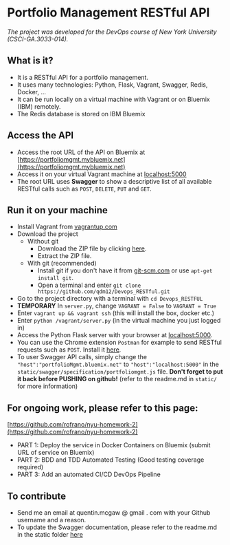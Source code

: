 # Portfolio Management RESTful API
*The project was developed for the DevOps course of New York University (CSCI-GA.3033-014).*

## What is it?
- It is a RESTful API for a portfolio management.
- It uses many technologies: Python, Flask, Vagrant, Swagger, Redis, Docker, ...
- It can be run locally on a virtual machine with Vagrant or on Bluemix (IBM) remotely.
- The Redis database is stored on IBM Bluemix

## Access the API
- Access the root URL of the API on Bluemix at [https://portfoliomgmt.mybluemix.net](https://portfoliomgmt.mybluemix.net)
- Access it on your virtual Vagrant machine at [localhost:5000](localhost:5000)
- The root URL uses **Swagger** to show a descriptive list of all available RESTful calls such as `POST`, `DELETE`, `PUT` and `GET`.

## Run it on your machine
- Install Vagrant from [vagrantup.com](https://www.vagrantup.com/downloads.html)
- Download the project
  - Without git
    - Download the ZIP file by clicking [here](https://github.com/qdm12/Devops_RESTful/archive/master.zip).
    - Extract the ZIP file.
  - With git (recommended)
    - Install git if you don't have it from [git-scm.com](https://git-scm.com/downloads) or use `apt-get install git`.
    - Open a terminal and enter `git clone https://github.com/qdm12/Devops_RESTful.git`
- Go to the project directory with a terminal with `cd Devops_RESTFUL`
- **TEMPORARY** In `server.py`, change `VAGRANT = False` to `VAGRANT = True`
- Enter `vagrant up && vagrant ssh` (this will install the box, docker etc.)
- Enter `python /vagrant/server.py` (in the virtual machine you just logged in)
- Access the Python Flask server with your browser at [localhost:5000](localhost:5000).
- You can use the Chrome extension `Postman` for example to send RESTful requests such as `POST`. Install it [here](https://chrome.google.com/webstore/detail/postman/fhbjgbiflinjbdggehcddcbncdddomop?hl=en).
- To user Swagger API calls, simply change the `"host":"portfolioMgmt.bluemix.net"` to `"host":"localhost:5000"` in the `static/swagger/specification/portfoliomgmt.js` file. **Don't forget to put it back before PUSHING on github!** (refer to the readme.md in `static/` for more information)

## For ongoing work, please refer to this page:
[https://github.com/rofrano/nyu-homework-2](https://github.com/rofrano/nyu-homework-2)
- PART 1: Deploy the service in Docker Containers on Bluemix (submit URL of service on Bluemix)
- PART 2: BDD and TDD Automated Testing (Good testing coverage required)
- PART 3: Add an automated CI/CD DevOps Pipeline

## To contribute
- Send me an email at quentin.mcgaw @ gmail . com with your Github username and a reason.
- To update the Swagger documentation, please refer to the readme.md in the static folder [here](https://github.com/qdm12/Devops_RESTful/tree/master/static)
